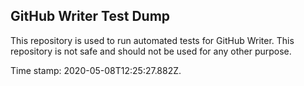 ## GitHub Writer Test Dump

This repository is used to run automated tests for GitHub Writer.
This repository is not safe and should not be used for any other purpose.

Time stamp: 2020-05-08T12:25:27.882Z.
